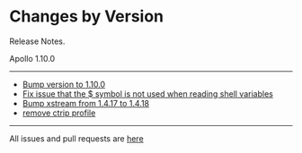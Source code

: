 Changes by Version
==================
Release Notes.

Apollo 1.10.0

------------------

* [Bump version to 1.10.0](https://github.com/ctripcorp/apollo/pull/3917)
* [Fix issue that the $ symbol is not used when reading shell variables](https://github.com/ctripcorp/apollo/pull/3890)
* [Bump xstream from 1.4.17 to 1.4.18](https://github.com/apolloconfig/apollo/pull/3916)
* [remove ctrip profile](https://github.com/ctripcorp/apollo/pull/3920)

------------------
All issues and pull requests are [here](https://github.com/ctripcorp/apollo/milestone/8?closed=1)
